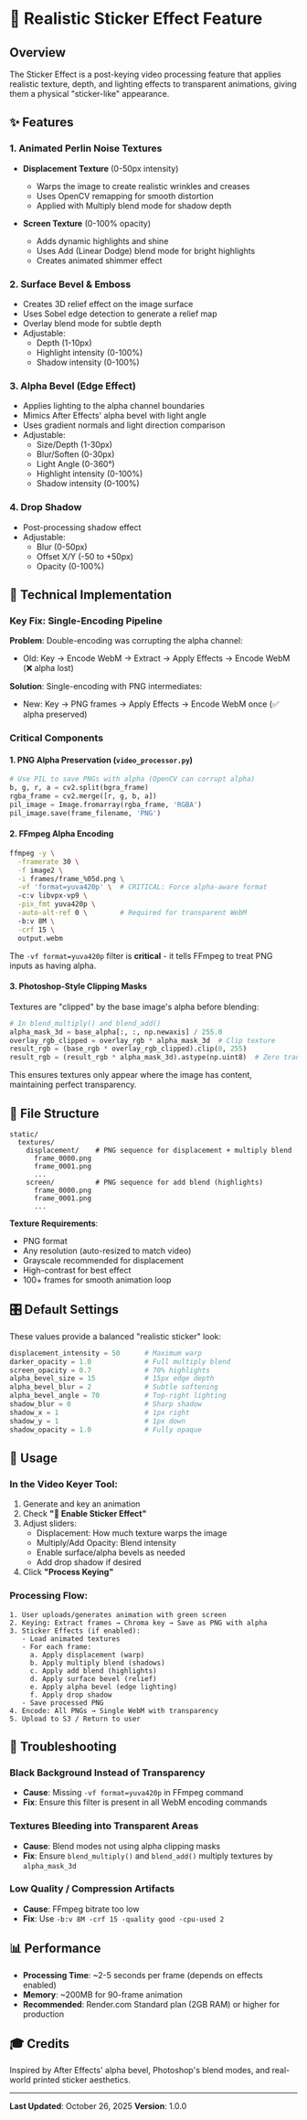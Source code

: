 # 🎨 Realistic Sticker Effect Feature

## Overview
The Sticker Effect is a post-keying video processing feature that applies realistic texture, depth, and lighting effects to transparent animations, giving them a physical "sticker-like" appearance.

## ✨ Features

### 1. **Animated Perlin Noise Textures**
- **Displacement Texture** (0-50px intensity)
  - Warps the image to create realistic wrinkles and creases
  - Uses OpenCV remapping for smooth distortion
  - Applied with Multiply blend mode for shadow depth

- **Screen Texture** (0-100% opacity)
  - Adds dynamic highlights and shine
  - Uses Add (Linear Dodge) blend mode for bright highlights
  - Creates animated shimmer effect

### 2. **Surface Bevel & Emboss**
- Creates 3D relief effect on the image surface
- Uses Sobel edge detection to generate a relief map
- Overlay blend mode for subtle depth
- Adjustable:
  - Depth (1-10px)
  - Highlight intensity (0-100%)
  - Shadow intensity (0-100%)

### 3. **Alpha Bevel (Edge Effect)**
- Applies lighting to the alpha channel boundaries
- Mimics After Effects' alpha bevel with light angle
- Uses gradient normals and light direction comparison
- Adjustable:
  - Size/Depth (1-30px)
  - Blur/Soften (0-30px)
  - Light Angle (0-360°)
  - Highlight intensity (0-100%)
  - Shadow intensity (0-100%)

### 4. **Drop Shadow**
- Post-processing shadow effect
- Adjustable:
  - Blur (0-50px)
  - Offset X/Y (-50 to +50px)
  - Opacity (0-100%)

## 🔧 Technical Implementation

### Key Fix: Single-Encoding Pipeline
**Problem**: Double-encoding was corrupting the alpha channel:
- Old: Key → Encode WebM → Extract → Apply Effects → Encode WebM (❌ alpha lost)

**Solution**: Single-encoding with PNG intermediates:
- New: Key → PNG frames → Apply Effects → Encode WebM once (✅ alpha preserved)

### Critical Components

#### 1. **PNG Alpha Preservation** (`video_processor.py`)
```python
# Use PIL to save PNGs with alpha (OpenCV can corrupt alpha)
b, g, r, a = cv2.split(bgra_frame)
rgba_frame = cv2.merge([r, g, b, a])
pil_image = Image.fromarray(rgba_frame, 'RGBA')
pil_image.save(frame_filename, 'PNG')
```

#### 2. **FFmpeg Alpha Encoding**
```bash
ffmpeg -y \
  -framerate 30 \
  -f image2 \
  -i frames/frame_%05d.png \
  -vf 'format=yuva420p' \  # CRITICAL: Force alpha-aware format
  -c:v libvpx-vp9 \
  -pix_fmt yuva420p \
  -auto-alt-ref 0 \        # Required for transparent WebM
  -b:v 8M \
  -crf 15 \
  output.webm
```

The `-vf format=yuva420p` filter is **critical** - it tells FFmpeg to treat PNG inputs as having alpha.

#### 3. **Photoshop-Style Clipping Masks**
Textures are "clipped" by the base image's alpha before blending:

```python
# In blend_multiply() and blend_add()
alpha_mask_3d = base_alpha[:, :, np.newaxis] / 255.0
overlay_rgb_clipped = overlay_rgb * alpha_mask_3d  # Clip texture
result_rgb = (base_rgb * overlay_rgb_clipped).clip(0, 255)
result_rgb = (result_rgb * alpha_mask_3d).astype(np.uint8)  # Zero transparent areas
```

This ensures textures only appear where the image has content, maintaining perfect transparency.

## 📁 File Structure

```
static/
  textures/
    displacement/    # PNG sequence for displacement + multiply blend
      frame_0000.png
      frame_0001.png
      ...
    screen/          # PNG sequence for add blend (highlights)
      frame_0000.png
      frame_0001.png
      ...
```

**Texture Requirements**:
- PNG format
- Any resolution (auto-resized to match video)
- Grayscale recommended for displacement
- High-contrast for best effect
- 100+ frames for smooth animation loop

## 🎛️ Default Settings

These values provide a balanced "realistic sticker" look:

```python
displacement_intensity = 50      # Maximum warp
darker_opacity = 1.0             # Full multiply blend
screen_opacity = 0.7             # 70% highlights
alpha_bevel_size = 15            # 15px edge depth
alpha_bevel_blur = 2             # Subtle softening
alpha_bevel_angle = 70           # Top-right lighting
shadow_blur = 0                  # Sharp shadow
shadow_x = 1                     # 1px right
shadow_y = 1                     # 1px down
shadow_opacity = 1.0             # Fully opaque
```

## 🚀 Usage

### In the Video Keyer Tool:

1. Generate and key an animation
2. Check **"🎨 Enable Sticker Effect"**
3. Adjust sliders:
   - Displacement: How much texture warps the image
   - Multiply/Add Opacity: Blend intensity
   - Enable surface/alpha bevels as needed
   - Add drop shadow if desired
4. Click **"Process Keying"**

### Processing Flow:

```
1. User uploads/generates animation with green screen
2. Keying: Extract frames → Chroma key → Save as PNG with alpha
3. Sticker Effects (if enabled):
   - Load animated textures
   - For each frame:
     a. Apply displacement (warp)
     b. Apply multiply blend (shadows)
     c. Apply add blend (highlights)
     d. Apply surface bevel (relief)
     e. Apply alpha bevel (edge lighting)
     f. Apply drop shadow
   - Save processed PNG
4. Encode: All PNGs → Single WebM with transparency
5. Upload to S3 / Return to user
```

## 🐛 Troubleshooting

### Black Background Instead of Transparency
- **Cause**: Missing `-vf format=yuva420p` in FFmpeg command
- **Fix**: Ensure this filter is present in all WebM encoding commands

### Textures Bleeding into Transparent Areas
- **Cause**: Blend modes not using alpha clipping masks
- **Fix**: Ensure `blend_multiply()` and `blend_add()` multiply textures by `alpha_mask_3d`

### Low Quality / Compression Artifacts
- **Cause**: FFmpeg bitrate too low
- **Fix**: Use `-b:v 8M -crf 15 -quality good -cpu-used 2`

## 📊 Performance

- **Processing Time**: ~2-5 seconds per frame (depends on effects enabled)
- **Memory**: ~200MB for 90-frame animation
- **Recommended**: Render.com Standard plan (2GB RAM) or higher for production

## 🎓 Credits

Inspired by After Effects' alpha bevel, Photoshop's blend modes, and real-world printed sticker aesthetics.

---

**Last Updated**: October 26, 2025
**Version**: 1.0.0

